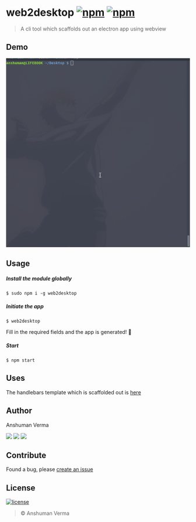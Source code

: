 # web2desktop [![npm](https://img.shields.io/npm/v/web2desktop.svg)](https://www.npmjs.com/package/web2desktop) [![npm](https://img.shields.io/npm/dt/web2desktop.svg)](https://www.npmjs.com/package/web2desktop)

>A cli tool which scaffolds out an electron app using webview

## Demo
<p align="center">
	<img src="./demo.gif" alt="Demo">
</p>

## Usage

##### Install the module globally
```
$ sudo npm i -g web2desktop
```

##### Initiate the app
```
$ web2desktop
```

Fill in the required fields and the app is generated! :tada:

##### Start
```
$ npm start
```


## Uses

The handlebars template which is scaffolded out is [here](https://github.com/anshumanv/electron-webview-template)


## Author

Anshuman Verma

[<img src="https://image.flaticon.com/icons/svg/34/34238.svg" width="50" padding="10">](https://twitter.com/Anshumaniac12)
[<img src="https://www.shareicon.net/download/2015/11/02/665921_internet.svg" width="50" padding="10">](https://linkedin.com/in/anshumanv12)
[<img src="https://upload.wikimedia.org/wikipedia/commons/9/91/Octicons-mark-github.svg" width="50" padding="10">](https://github.com/anshumanv)

## Contribute
Found a bug, please [create an issue](https://github.com/anshumanv/web2desktop/issues/new)

## License

[![license](https://img.shields.io/github/license/mashape/apistatus.svg)](https://github.com/anshumanv/web2desktop/blob/master/LICENSE)
> © Anshuman Verma
